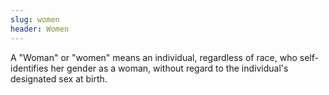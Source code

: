 ```yaml
---
slug: women
header: Women
---
```


A "Woman" or "women" means an individual, regardless of race, who self-identifies her gender as a woman, without regard to the individual's designated sex at birth.
